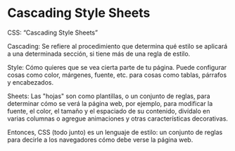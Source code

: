 # Cascading Style Sheets
CSS: “Cascading Style Sheets”

Cascading: 
Se refiere al procedimiento que determina qué estilo se aplicará a una determinada sección, si tiene más de una regla de estilo.

Style: 
Cómo quieres que se vea cierta parte de tu página. Puede configurar cosas como color, márgenes, fuente, etc. para cosas como tablas, párrafos y encabezados.

Sheets:
Las "hojas" son como plantillas, o un conjunto de reglas, para determinar cómo se verá la página web, por ejemplo, para modificar la fuente, el color, el tamaño y el espaciado de su contenido, divídalo en varias columnas o agregue animaciones y otras características decorativas.

Entonces, CSS (todo junto) es un lenguaje de estilo: un conjunto de reglas para decirle a los navegadores cómo debe verse la página web.
